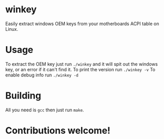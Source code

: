# winkey
Easily extract windows OEM keys from your motherboards ACPI table on Linux.

# Usage
To extract the OEM key just run `./winkey` and it will spit out the windows key, or an error if it can't find it.
To print the version run `./winkey -v`
To enable debug info run `./winkey -d`

# Building
All you need is `gcc` then just run `make`.

# Contributions welcome!